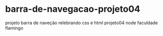 # barra-de-navegacao-projeto04
projeto barra de naveção relebrando css e html projeto04 node faculdade flamingo  
